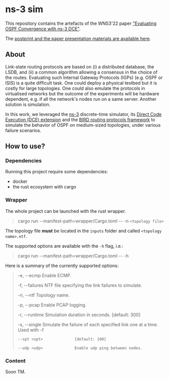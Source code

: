 # ns-3 sim

This repository contains the artefacts of the WNS3'22 paper ["Evaluating OSPF Convergence with ns-3 DCE"](https://doi.org/10.1145/3532577.3532597).

The [postprint and the paper presentation materials are available here](http://hdl.handle.net/2078.1/260468).

## About

Link-state routing protocols are based on (i) a distributed database, the LSDB, and (ii) a common algorithm allowing a consensus in the choice of the routes.
Evaluating such Internal Gateway Protocols (IGPs) (e.g. OSPF or ISIS) is a quite difficult task.
One could deploy a physical testbed but it is costly for large topologies.
One could also emulate the protocols in virtualised networks but the outcome of the experiments will be hardware dependent, e.g. if all the network's nodes run on a same server.
Another solution is simulation.

In this work, we leveraged the [ns-3](https://www.nsnam.org/) discrete-time simulator, its [Direct Code Execution (DCE) extension](https://www.nsnam.org/about/projects/direct-code-execution/) and the [BIRD routing protocols framework](https://bird.network.cz/?index) to simulate the behavior of OSPF on medium-sized topologies, under various failure scenarios.

## How to use?

### Dependencies
Running this project require some dependencies:
- docker
- the rust ecosystem with cargo

### Wrapper
The whole project can be launched with the rust wrapper.
> cargo run --manifest-path=wrapper/Cargo.toml -- -n `<topology file>`
  
The topology file **must** be located in the `inputs` folder and called `<topology name>.ntf`.

The supported options are available with the `-h` flag, i.e.:
> cargo run --manifest-path=wrapper/Cargo.toml -- -h

Here is a summary of the currently supported options:
> -e, --ecmp <ecmp>            Enable ECMP.
>
> -f, --failures <failures>    NTF file specifying the link failures to simulate.
>
> -n, --ntf <ntf>              Topology name.
>
> -p, --pcap <pcap>            Enable PCAP logging.
>
> -r, --runtime <runtime>      Simulation duration in seconds. [default: 300]
>
> -s, --single <single>        Simulate the failure of each specified link one at a time. Used with -f
>
>     --spt <spt>              [default: 100]
>
>     --udp <udp>              Enable udp ping between nodes.

### Content

Soon TM.
